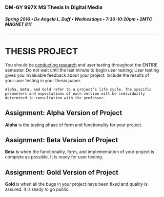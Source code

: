 ### DM-GY 997X MS Thesis In Digital Media
##### Spring 2016 • De Angela L. Duff • Wednesdays • 7:30-10:20pm • 2MTC MAGNET 811 

---

# THESIS PROJECT

You should be [conducting research](dm997X_ms_thesis_research.md) and user testing throughout the ENTIRE semester. Do not wait until the last minute to begin user testing; User testing gives you invaluable feedback about your project. Include the results of your user testing in your thesis paper.



    Alpha, Beta, and Gold refer to a project’s life cycle. The specific parameters and expectations of each version will be individually determined in consultation with the professor.

## Assignment: Alpha Version of Project
<strong>Alpha</strong> is the testing phase of form and functionality for your project.

## Assignment: Beta Version of Project
<strong>Beta</strong> is when the functionality, form, and implementation of your project is complete as possible. It is ready for user testing.

## Assignment: Gold Version of Project
<strong>Gold</strong> is when all the bugs in your project have been fixed and quality is assured. It is ready to go public.








